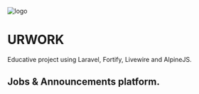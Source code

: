 ![logo](https://github.com/alexbmt84/urwork/assets/106599438/d2b6e919-7a06-421f-b45a-5fbc5bef417d)

# URWORK

Educative project using Laravel, Fortify, Livewire and AlpineJS.

## Jobs & Announcements platform.

